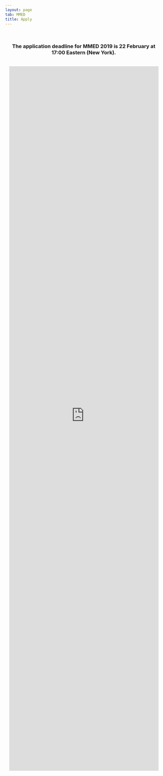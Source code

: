 ```yaml
---
layout: page
tab: MMED
title: Apply
---
```

<div align="center">
<br>
<h3>The application deadline for MMED 2019 is 22 February at 17:00 Eastern (New York).</h3>
<br>
<iframe src="https://ugeorgia.ca1.qualtrics.com/jfe/form/SV_0NbIOkUAlsVuuot" width="95%" height="2250" frameborder="0" marginheight="0" marginwidth="0">Loading...</iframe>
</div>
